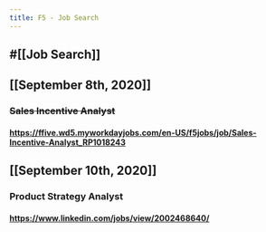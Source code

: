 ```yaml
---
title: F5 - Job Search
---
```


## #[[Job Search]]

## 

## [[September 8th, 2020]]
### ~~Sales Incentive Analyst~~
#### https://ffive.wd5.myworkdayjobs.com/en-US/f5jobs/job/Sales-Incentive-Analyst_RP1018243

## [[September 10th, 2020]]
### Product Strategy Analyst
#### https://www.linkedin.com/jobs/view/2002468640/
